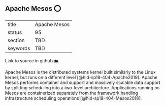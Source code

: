 ## Apache Mesos :o:


|          |              |
| -------- | ------------ |
| title    | Apache Mesos |
| status   | 95           |
| section  | TBD          |
| keywords | TBD          |

Link to source in github [:cloud:](https://github.com/cloudmesh/technologies/blob/master/chapters/incomming/abstract-apachemesos.md)



Apache Mesos is the distributed systems kernel built similarly to the
Linux kernel, but runs on a different level [@hid-sp18-404-Apache2018].
Apache Mesos performs container and support and massively scalable data
support by splitting scheduling into a two-level architecture.
Applications running on Mesos are containerized separately from the
framework handling infrastructure scheduling
operations [@hid-sp18-404-Mesos2018].
